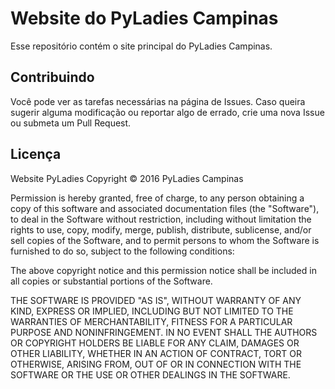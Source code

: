# Website do PyLadies Campinas

Esse repositório contém o site principal do PyLadies Campinas.

## Contribuindo

Você pode ver as tarefas necessárias na página de Issues. Caso queira sugerir alguma modificação ou reportar algo de errado, crie uma nova Issue ou submeta um Pull Request.

## Licença

Website PyLadies
Copyright © 2016 PyLadies Campinas

Permission is hereby granted, free of charge, to any person obtaining
a copy of this software and associated documentation files (the "Software"),
to deal in the Software without restriction, including without limitation
the rights to use, copy, modify, merge, publish, distribute, sublicense,
and/or sell copies of the Software, and to permit persons to whom the
Software is furnished to do so, subject to the following conditions:

The above copyright notice and this permission notice shall be included
in all copies or substantial portions of the Software.

THE SOFTWARE IS PROVIDED "AS IS", WITHOUT WARRANTY OF ANY KIND,
EXPRESS OR IMPLIED, INCLUDING BUT NOT LIMITED TO THE WARRANTIES
OF MERCHANTABILITY, FITNESS FOR A PARTICULAR PURPOSE AND NONINFRINGEMENT.
IN NO EVENT SHALL THE AUTHORS OR COPYRIGHT HOLDERS BE LIABLE FOR ANY CLAIM,
DAMAGES OR OTHER LIABILITY, WHETHER IN AN ACTION OF CONTRACT,
TORT OR OTHERWISE, ARISING FROM, OUT OF OR IN CONNECTION WITH THE SOFTWARE
OR THE USE OR OTHER DEALINGS IN THE SOFTWARE.

